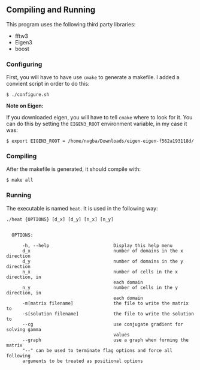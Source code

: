 ## Compiling and Running

This program uses the following third party libraries:

+ fftw3
+ Eigen3
+ boost

### Configuring
First, you will have to have use `cmake` to generate a makefile.
I added a convient script in order to do this:

```
$ ./configure.sh
```

**Note on Eigen:**

If you downloaded eigen, you will have to tell `cmake` where to look
for it. You can do this by setting the `EIGEN3_ROOT` environment variable,
in my case it was:

```
$ export EIGEN3_ROOT = /home/nvgba/Downloads/eigen-eigen-f562a193118d/
```

### Compiling
After the makefile is generated, it should compile with:

```
$ make all
```

### Running
The executable is named `heat`.
It is used in the following way:

    ./heat {OPTIONS} [d_x] [d_y] [n_x] [n_y]
    
    
      OPTIONS:
    
          -h, --help                        Display this help menu
          d_x                               number of domains in the x direction
          d_y                               number of domains in the y direction
          n_x                               number of cells in the x direction, in
                                            each domain
          n_y                               number of cells in the y direction, in
                                            each domain
          -m[matrix filename]               the file to write the matrix to
          -s[solution filename]             the file to write the solution to
          --cg                              use conjugate gradient for solving gamma
                                            values
          --graph                           use a graph when forming the matrix
          "--" can be used to terminate flag options and force all following
          arguments to be treated as positional options
    
